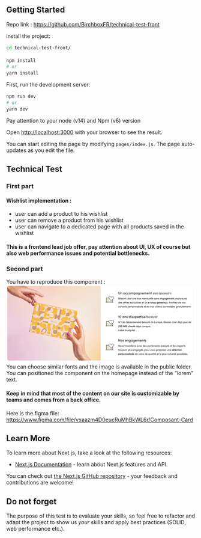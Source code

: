 ## Getting Started

Repo link : https://github.com/BirchboxFR/technical-test-front

install the project:
```bash
cd technical-test-front/

npm install
# or
yarn install
```

First, run the development server:

```bash
npm run dev
# or
yarn dev
```

Pay attention to your node (v14) and Npm (v6) version

Open [http://localhost:3000](http://localhost:3000) with your browser to see the result.

You can start editing the page by modifying `pages/index.js`. The page auto-updates as you edit the file.

## Technical Test
### First part
#### Wishlist implementation :
- user can add a product to his wishlist
- user can remove a product from his wishlist
- user can navigate to a dedicated page with all products saved in the wishlist

#### This is a frontend lead job offer, pay attention about UI, UX of course but also web performance issues and potential bottlenecks.

### Second part
You have to reproduce this component : 
![Blissim card component](/public/static/images/card-component.png "Blisism card component")
You can choose similar fonts and the image is available in the public folder.
You can positioned the component on the homepage instead of the "lorem" text.
#### Keep in mind that most of the content on our site is customizable by teams and comes from a back office.

Here is the figma file: https://www.figma.com/file/vxaazm4D0eucRuMhBkWL6r/Composant-Card

## Learn More

To learn more about Next.js, take a look at the following resources:

- [Next.js Documentation](https://nextjs.org/docs) - learn about Next.js features and API.

You can check out [the Next.js GitHub repository](https://github.com/vercel/next.js/) - your feedback and contributions are welcome!

## Do not forget
The purpose of this test is to evaluate your skills, so feel free to refactor and adapt the project to show us *your* skills and apply best practices (SOLID, web performance etc.).

